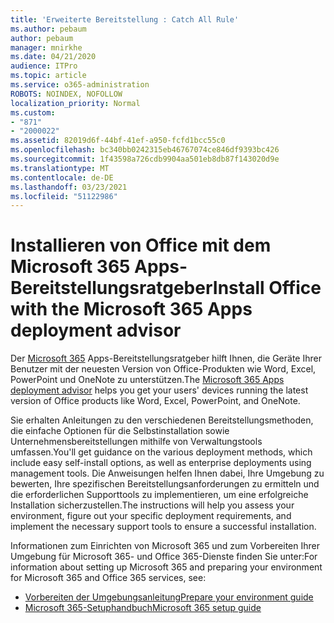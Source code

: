```yaml
---
title: 'Erweiterte Bereitstellung : Catch All Rule'
ms.author: pebaum
author: pebaum
manager: mnirkhe
ms.date: 04/21/2020
audience: ITPro
ms.topic: article
ms.service: o365-administration
ROBOTS: NOINDEX, NOFOLLOW
localization_priority: Normal
ms.custom:
- "871"
- "2000022"
ms.assetid: 82019d6f-44bf-41ef-a950-fcfd1bcc55c0
ms.openlocfilehash: bc340bb0242315eb46767074ce846df9393bc426
ms.sourcegitcommit: 1f43598a726cdb9904aa501eb8db87f143020d9e
ms.translationtype: MT
ms.contentlocale: de-DE
ms.lasthandoff: 03/23/2021
ms.locfileid: "51122986"
---
```

# <a name="install-office-with-the-microsoft-365-apps-deployment-advisor"></a><span data-ttu-id="277c1-102">Installieren von Office mit dem Microsoft 365 Apps-Bereitstellungsratgeber</span><span class="sxs-lookup"><span data-stu-id="277c1-102">Install Office with the Microsoft 365 Apps deployment advisor</span></span>

<span data-ttu-id="277c1-103">Der [Microsoft 365](https://go.microsoft.com/fwlink/?linkid=2145748) Apps-Bereitstellungsratgeber hilft Ihnen, die Geräte Ihrer Benutzer mit der neuesten Version von Office-Produkten wie Word, Excel, PowerPoint und OneNote zu unterstützen.</span><span class="sxs-lookup"><span data-stu-id="277c1-103">The [Microsoft 365 Apps deployment advisor](https://go.microsoft.com/fwlink/?linkid=2145748) helps you get your users' devices running the latest version of Office products like Word, Excel, PowerPoint, and OneNote.</span></span>
  
<span data-ttu-id="277c1-104">Sie erhalten Anleitungen zu den verschiedenen Bereitstellungsmethoden, die einfache Optionen für die Selbstinstallation sowie Unternehmensbereitstellungen mithilfe von Verwaltungstools umfassen.</span><span class="sxs-lookup"><span data-stu-id="277c1-104">You'll get guidance on the various deployment methods, which include easy self-install options, as well as enterprise deployments using management tools.</span></span> <span data-ttu-id="277c1-105">Die Anweisungen helfen Ihnen dabei, Ihre Umgebung zu bewerten, Ihre spezifischen Bereitstellungsanforderungen zu ermitteln und die erforderlichen Supporttools zu implementieren, um eine erfolgreiche Installation sicherzustellen.</span><span class="sxs-lookup"><span data-stu-id="277c1-105">The instructions will help you assess your environment, figure out your specific deployment requirements, and implement the necessary support tools to ensure a successful installation.</span></span>
  
<span data-ttu-id="277c1-106">Informationen zum Einrichten von Microsoft 365 und zum Vorbereiten Ihrer Umgebung für Microsoft 365- und Office 365-Dienste finden Sie unter:</span><span class="sxs-lookup"><span data-stu-id="277c1-106">For information about setting up Microsoft 365 and preparing your environment for Microsoft 365 and Office 365 services, see:</span></span>

- [<span data-ttu-id="277c1-107">Vorbereiten der Umgebungsanleitung</span><span class="sxs-lookup"><span data-stu-id="277c1-107">Prepare your environment guide</span></span>](https://go.microsoft.com/fwlink/?linkid=2005213)
- [<span data-ttu-id="277c1-108">Microsoft 365-Setuphandbuch</span><span class="sxs-lookup"><span data-stu-id="277c1-108">Microsoft 365 setup guide</span></span>](https://go.microsoft.com/fwlink/?linkid=2072646)
